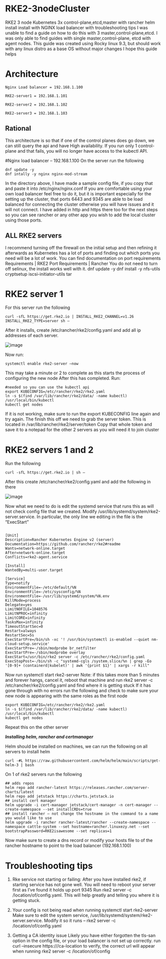 # RKE2-3nodeCluster
RKE2 3 node Kubernetes 3x control-plane,etcd,master with rancher helm install install with NGINX load balancer with troubleshooting tips
I was unable to find a guide on how to do this with 3 master,control-plane,etcd. I was only able to find guides with single master,control-plane, etcd with agent nodes.
This guide was created using Rocky linux 9.3, but should work with any linux distro as a base OS without major changes
I hope this guide helps

# Architecture

```
Nginx Load balancer = 192.168.1.100

RKE2-server1 = 192.168.1.101

RKE2-server2 = 192.168.1.102

RKE2-server3 = 192.168.1.103
```

## Rational 
This architecture is so that if one of the control planes does go down, we can still query the api and have High availability.
If you run only 1 control-plane and that fails, you will no longer have access to the kubectl API.

#Nginx load balancer – 192.168.1.100
On the server run the following

```
dnf update -y
dnf intally -y nginx nginx-mod-stream
```
In the directory above, I have made a sample config file, if you copy that and paste it into /etc/nginx/nginx.conf
If you are comfortable using your own load balancer feel free to do it, but it is important especially for the setting up the cluster, that ports 6443 and 9345 are able to be load balanced for connecting the cluster otherwise you will have issues and it will not connect.
I have added in http and https there too for the next steps so you can see rancher or any other app you wish to add the local cluster using those ports.


## ALL RKE2 servers

I recommend turning off the firewall on the initial setup and then refining it afterwards as Kubernetes has a lot of ports and finding out which ports you need will be a lot of work.
You can find documentation on port requirements
Requirements | RKE2
Port Requirements | Rancher
You do not need to turn off selinux, the install works well with it. 
dnf update -y
dnf install -y  nfs-utils cryptsetup iscsi-initiator-utils tar

# RKE2 server 1
For this server run the following

```
curl -sfL https://get.rke2.io | INSTALL_RKE2_CHANNEL=v1.26 INSTALL_RKE2_TYPE=server sh –
```

After it installs, create /etc/rancher/rke2/config.yaml and add all ip addresses of each server.


![image](https://github.com/R3m1xed/RKE2-3nodeCluster/assets/80881749/f1133285-07f5-4427-95b9-e93fa460e57b)

Now run:

```
systemctl enable rke2-server –now
```

This may take a minute or 2 to complete as this starts the process of configuring the new node
After this has completed. Run: 

```
#needed so you can use the kubectl api
export KUBECONFIG=/etc/rancher/rke2/rke2.yaml
ln -s $(find /var/lib/rancher/rke2/data/ -name kubectl) /usr/local/bin/kubectl 
kubectl get nodes
```

If it is not working, make sure to run the export KUBECONFIG line again and try again.
The finish this off we need to grab the server token. This is located in /var/lib/rancher/rke2/server/token
Copy that whole token and save it to a notepad for the other 2 servers as you will need it to join cluster

# RKE2 servers 1 and 2
Run the following

```
curl -sfL https://get.rke2.io | sh –
```

After this create /etc/rancher/rke2/config.yaml and add the following in there

![image](https://github.com/R3m1xed/RKE2-3nodeCluster/assets/80881749/9917852c-102d-481a-a22b-1c2b838082d9)

Now what we need to do is edit the systemd service that runs this as will not check config file that we created. Modify /usr/lib/systemd/system/rke2-server.service. In particular, the only line we editing in the file is the “ExecStart”

```

[Unit]
Description=Rancher Kubernetes Engine v2 (server)
Documentation=https://github.com/rancher/rke2#readme
Wants=network-online.target
After=network-online.target
Conflicts=rke2-agent.service

[Install]
WantedBy=multi-user.target

[Service]
Type=notify
EnvironmentFile=-/etc/default/%N
EnvironmentFile=-/etc/sysconfig/%N
EnvironmentFile=-/usr/lib/systemd/system/%N.env
KillMode=process
Delegate=yes
LimitNOFILE=1048576
LimitNPROC=infinity
LimitCORE=infinity
TasksMax=infinity
TimeoutStartSec=0
Restart=always
RestartSec=5s
ExecStartPre=/bin/sh -xc '! /usr/bin/systemctl is-enabled --quiet nm-cloud-setup.service'
ExecStartPre=-/sbin/modprobe br_netfilter
ExecStartPre=-/sbin/modprobe overlay
ExecStart=/usr/bin/rke2 server -c /etc/rancher/rke2/config.yaml
ExecStopPost=-/bin/sh -c "systemd-cgls /system.slice/%n | grep -Eo '[0-9]+ (containerd|kubelet)' | awk '{print $1}' | xargs -r kill"

```

Now run systemctl start rke2-server
Note: if this takes more than 5 minutes and forever hangs, cancel it, reboot that machine and run rke2 server -c /etc/rancher/rke2/config.yaml and find where it is getting stuck
If it has gone through with no errors run the following and check to make sure your new node is appearing with the same roles as the first node

```
export KUBECONFIG=/etc/rancher/rke2/rke2.yaml
ln -s $(find /var/lib/rancher/rke2/data/ -name kubectl) /usr/local/bin/kubectl 
kubectl get nodes
```

Repeat this on the other server

***Installing helm, rancher and certmanager***

Helm should be installed on machines, we can run the following on all servers to install helm

```
curl -#L https://raw.githubusercontent.com/helm/helm/main/scripts/get-helm-3 | bash
```

On 1 of rke2 servers run the following

```
## adds repos
helm repo add rancher-latest https://releases.rancher.com/server-charts/latest
helm repo add jetstack https://charts.jetstack.io
## install cert manager
helm upgrade -i cert-manager jetstack/cert-manager -n cert-manager --create-namespace --set installCRDs=true
## install rancher – not change the hostname in the command to a name you would like to use
helm upgrade -i rancher rancher-latest/rancher --create-namespace --namespace cattle-system --set hostname=rancher.linuxezy.net --set bootstrapPassword=RKE2isawesome --set replicas=1
```

Now make sure to create a dns record or modify your hosts file to of the rancher hostname to point to the load balancer (192.168.1.100)

# Troubleshooting tips
1.	Rke service not starting or failing:
After you have installed rke2, if starting service has not gone well. You will need to reboot your server first as I’ve found it holds up port 9345
Run rke2 server -c /location/of/config.yaml. This will help greatly and telling you where it is getting stuck.

2.	Your config is not being read when running systemctl start rke2-server
Make sure to edit the system service, /usr/lib/systemd/system/rke2-server.service.
Modify it so it runs – rke2 server -c /location/of/config.yaml

3.	Getting a CA identity issue
Likely you have either forgotten the tls-san option in the config file, or your load balancer is not set up correctly.
run curl –insecure https://<lb-ip>/ca-location to verify, the correct url will appear when running rke2 server -c /location/of/config



